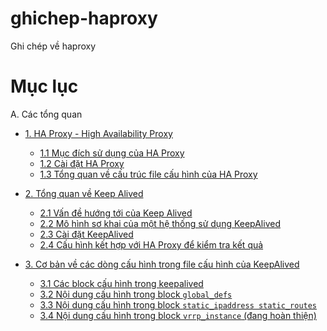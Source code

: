 # ghichep-haproxy
Ghi chép về haproxy

# Mục lục

A. Các tổng quan

- [1. HA Proxy - High Availability Proxy](docs/ha-overview.md)
	- [1.1 Mục đích sử dụng của HA Proxy](docs/ha-overview.md#about)
	- [1.2 Cài đặt HA Proxy](docs/ha-overview.md#install)
	- [1.3 Tổng quan về cấu trúc file cấu hình của HA Proxy](docs/ha-overview.md#instruc)

- [2. Tổng quan về Keep Alived](docs/ka-overview.md)
	- [2.1 Vấn đề hướng tới của Keep Alived](docs/ka-overview.md#issue)
	- [2.2 Mô hình sơ khai của một hệ thống sử dụng KeepAlived](docs/ka-overview.md#models)
	- [2.3 Cài đặt KeepAlived](docs/ka-overview.md#install)
	- [2.4 Cấu hình kết hợp với HA Proxy để kiểm tra kết quả](docs/ka-overview.md#config)

- [3. Cơ bản về các dòng cấu hình trong file cấu hình của KeepAlived](docs/ka-configure-introduce.md)
	- [3.1 Các block cấu hình trong keepalived](docs/ka-configure-introduce.md#about)
	- [3.2 Nội dung cấu hình trong block `global_defs`](docs/ka-configure-introduce.md#global_defs)
	- [3.3 Nội dung cấu hình trong block `static_ipaddress static_routes`](docs/ka-configure-introduce.md#static_ipaddress)
	- [3.4 Nội dung cấu hình trong block `vrrp_instance` (đang hoàn thiện)](docs/ka-configure-introduce.md#vrrp_instance)